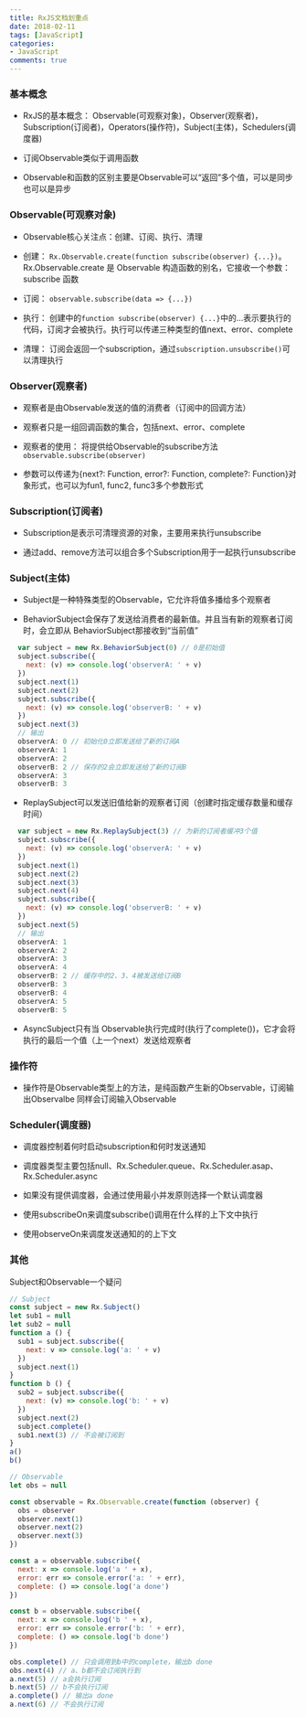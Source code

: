 ```yaml
---
title: RxJS文档划重点
date: 2018-02-11
tags: [JavaScript]
categories:
- JavaScript
comments: true
---
```


### 基本概念

* RxJS的基本概念： Observable(可观察对象)，Observer(观察者)，Subscription(订阅者)，Operators(操作符)，Subject(主体)，Schedulers(调度器)

* 订阅Observable类似于调用函数

* Observable和函数的区别主要是Observable可以“返回”多个值，可以是同步也可以是异步

### Observable(可观察对象)

* Observable核心关注点：创建、订阅、执行、清理

* 创建： `Rx.Observable.create(function subscribe(observer) {...})`。Rx.Observable.create 是 Observable 构造函数的别名，它接收一个参数：subscribe 函数

* 订阅： `observable.subscribe(data => {...})`

* 执行： 创建中的`function subscribe(observer) {...}`中的...表示要执行的代码，订阅才会被执行。执行可以传递三种类型的值next、error、complete

* 清理： 订阅会返回一个subscription，通过`subscription.unsubscribe()`可以清理执行

### Observer(观察者)

* 观察者是由Observable发送的值的消费者（订阅中的回调方法）

* 观察者只是一组回调函数的集合，包括next、error、complete

* 观察者的使用： 将提供给Observable的subscribe方法`observable.subscribe(observer)`

* 参数可以传递为{next?: Function, error?: Function, complete?: Function}对象形式，也可以为fun1, func2, func3多个参数形式

### Subscription(订阅者)

* Subscription是表示可清理资源的对象，主要用来执行unsubscribe

* 通过add、remove方法可以组合多个Subscription用于一起执行unsubscribe

### Subject(主体)

* Subject是一种特殊类型的Observable，它允许将值多播给多个观察者

* BehaviorSubject会保存了发送给消费者的最新值。并且当有新的观察者订阅时，会立即从 BehaviorSubject那接收到“当前值”

```JavaScript
  var subject = new Rx.BehaviorSubject(0) // 0是初始值
  subject.subscribe({
    next: (v) => console.log('observerA: ' + v)
  })
  subject.next(1)
  subject.next(2)
  subject.subscribe({
    next: (v) => console.log('observerB: ' + v)
  })
  subject.next(3)
  // 输出
  observerA: 0 // 初始化0立即发送给了新的订阅A
  observerA: 1
  observerA: 2
  observerB: 2 // 保存的2会立即发送给了新的订阅B
  observerA: 3
  observerB: 3
```

* ReplaySubject可以发送旧值给新的观察者订阅（创建时指定缓存数量和缓存时间）

```JavaScript
  var subject = new Rx.ReplaySubject(3) // 为新的订阅者缓冲3个值
  subject.subscribe({
    next: (v) => console.log('observerA: ' + v)
  })
  subject.next(1)
  subject.next(2)
  subject.next(3)
  subject.next(4)
  subject.subscribe({
    next: (v) => console.log('observerB: ' + v)
  })
  subject.next(5)
  // 输出
  observerA: 1
  observerA: 2
  observerA: 3
  observerA: 4
  observerB: 2 // 缓存中的2、3、4被发送给订阅B
  observerB: 3
  observerB: 4
  observerA: 5
  observerB: 5
```

* AsyncSubject只有当 Observable执行完成时(执行了complete())，它才会将执行的最后一个值（上一个next）发送给观察者

### 操作符

* 操作符是Observable类型上的方法，是纯函数产生新的Observable，订阅输出Observalbe 同样会订阅输入Observable

### Scheduler(调度器)

* 调度器控制着何时启动subscription和何时发送通知

* 调度器类型主要包括null、Rx.Scheduler.queue、Rx.Scheduler.asap、Rx.Scheduler.async

* 如果没有提供调度器，会通过使用最小并发原则选择一个默认调度器

* 使用subscribeOn来调度subscribe()调用在什么样的上下文中执行

* 使用observeOn来调度发送通知的的上下文

### 其他

Subject和Observable一个疑问

```javascript
// Subject
const subject = new Rx.Subject()
let sub1 = null
let sub2 = null
function a () {
  sub1 = subject.subscribe({
    next: v => console.log('a: ' + v)
  })
  subject.next(1)
}
function b () {
  sub2 = subject.subscribe({
    next: (v) => console.log('b: ' + v)
  })
  subject.next(2)
  subject.complete()
  sub1.next(3) // 不会被订阅到
}
a()
b()

// Observable
let obs = null

const observable = Rx.Observable.create(function (observer) {
  obs = observer
  observer.next(1)
  observer.next(2)
  observer.next(3)
})

const a = observable.subscribe({
  next: x => console.log('a ' + x),
  error: err => console.error('a: ' + err),
  complete: () => console.log('a done')
})

const b = observable.subscribe({
  next: x => console.log('b ' + x),
  error: err => console.error('b: ' + err),
  complete: () => console.log('b done')
})

obs.complete() // 只会调用到b中的complete，输出b done
obs.next(4) // a、b都不会订阅执行到
a.next(5) // a会执行订阅
b.next(5) // b不会执行订阅
a.complete() // 输出a done
a.next(6) // 不会执行订阅
```